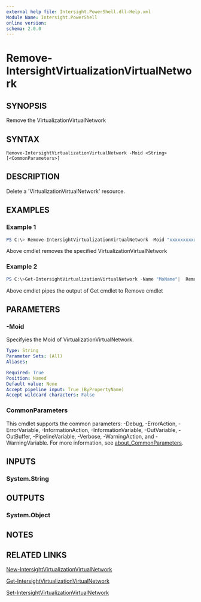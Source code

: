 ```yaml
---
external help file: Intersight.PowerShell.dll-Help.xml
Module Name: Intersight.PowerShell
online version:
schema: 2.0.0
---
```


# Remove-IntersightVirtualizationVirtualNetwork

## SYNOPSIS
Remove the VirtualizationVirtualNetwork

## SYNTAX

```
Remove-IntersightVirtualizationVirtualNetwork -Moid <String> [<CommonParameters>]
```

## DESCRIPTION
Delete a &apos;VirtualizationVirtualNetwork&apos; resource.

## EXAMPLES

### Example 1
```powershell
PS C:\> Remove-IntersightVirtualizationVirtualNetwork -Moid "xxxxxxxxxxxxxxxxxxxxxxxxxxx"
```
Above cmdlet removes the specified VirtualizationVirtualNetwork 

### Example 2
```powershell
PS C:\>Get-IntersightVirtualizationVirtualNetwork -Name "MoName"|  Remove-IntersightVirtualizationVirtualNetwork
```
Above cmdlet pipes the output of Get cmdlet to Remove cmdlet

## PARAMETERS

### -Moid
Specifyies the Moid of VirtualizationVirtualNetwork.

```yaml
Type: String
Parameter Sets: (All)
Aliases:

Required: True
Position: Named
Default value: None
Accept pipeline input: True (ByPropertyName)
Accept wildcard characters: False
```

### CommonParameters
This cmdlet supports the common parameters: -Debug, -ErrorAction, -ErrorVariable, -InformationAction, -InformationVariable, -OutVariable, -OutBuffer, -PipelineVariable, -Verbose, -WarningAction, and -WarningVariable. For more information, see [about_CommonParameters](http://go.microsoft.com/fwlink/?LinkID=113216).

## INPUTS

### System.String

## OUTPUTS

### System.Object
## NOTES

## RELATED LINKS

[New-IntersightVirtualizationVirtualNetwork](./New-IntersightVirtualizationVirtualNetwork.md)

[Get-IntersightVirtualizationVirtualNetwork](./Get-IntersightVirtualizationVirtualNetwork.md)

[Set-IntersightVirtualizationVirtualNetwork](./Set-IntersightVirtualizationVirtualNetwork.md)

